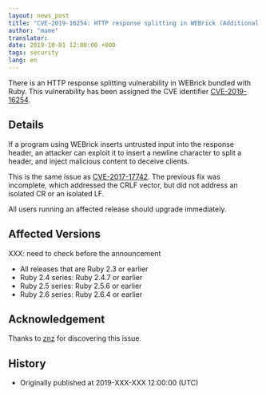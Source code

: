 ```yaml
---
layout: news_post
title: "CVE-2019-16254: HTTP response splitting in WEBrick (Additional fix)"
author: "mame"
translator:
date: 2019-10-01 12:00:00 +000
tags: security
lang: en
---
```


There is an HTTP response splitting vulnerability in WEBrick bundled with Ruby. This vulnerability has been assigned the CVE identifier [CVE-2019-16254](https://cve.mitre.org/cgi-bin/cvename.cgi?name=CVE-2019-16254).

## Details

If a program using WEBrick inserts untrusted input into the response header, an attacker can exploit it to insert a newline character to split a header, and inject malicious content to deceive clients.

This is the same issue as [CVE-2017-17742](https://www.ruby-lang.org/en/news/2018/03/28/http-response-splitting-in-webrick-cve-2017-17742/).  The previous fix was incomplete, which addressed the CRLF vector, but did not address an isolated CR or an isolated LF.

All users running an affected release should upgrade immediately.

## Affected Versions

XXX: need to check before the announcement

* All releases that are Ruby 2.3 or earlier
* Ruby 2.4 series: Ruby 2.4.7 or earlier
* Ruby 2.5 series: Ruby 2.5.6 or earlier
* Ruby 2.6 series: Ruby 2.6.4 or earlier

## Acknowledgement

Thanks to [znz](https://hackerone.com/znz) for discovering this issue.

## History

* Originally published at 2019-XXX-XXX 12:00:00 (UTC)
